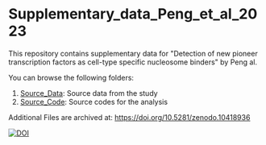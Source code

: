 # Supplementary_data_Peng_et_al_2023
This repository contains supplementary data for "Detection of new pioneer transcription factors as cell-type specific nucleosome binders" by Peng al.

You can browse the following folders:
1. [Source_Data](Source_Data): Source data from the study
2. [Source_Code](Source_Code): Source codes for the analysis

Additional Files are archived at: 
https://doi.org/10.5281/zenodo.10418936

[![DOI](https://zenodo.org/badge/DOI/10.5281/zenodo.10418936.svg)](https://doi.org/10.5281/zenodo.10418936)
